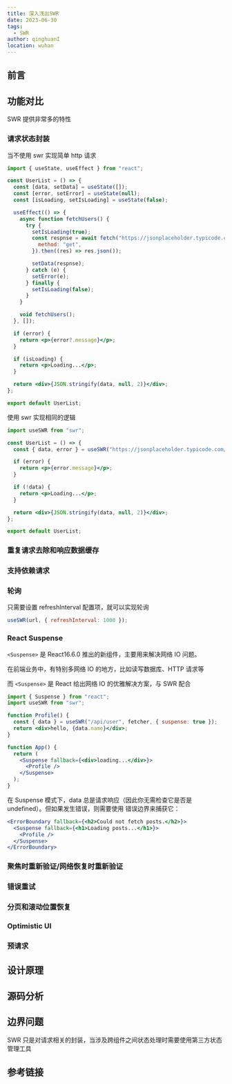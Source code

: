 ```yaml
---
title: 深入浅出SWR
date: 2023-06-30
tags:
  - SWR
author: qinghuanI
location: wuhan
---
```


## 前言

## 功能对比

SWR 提供非常多的特性

### 请求状态封装

当不使用 swr 实现简单 http 请求

```jsx
import { useState, useEffect } from "react";

const UserList = () => {
  const [data, setData] = useState([]);
  const [error, setError] = useState(null);
  const [isLoading, setIsLoading] = useState(false);

  useEffect(() => {
    async function fetchUsers() {
      try {
        setIsLoading(true);
        const respnse = await fetch("https://jsonplaceholder.typicode.com/users", {
          method: "get",
        }).then((res) => res.json());

        setData(respnse);
      } catch (e) {
        setError(e);
      } finally {
        setIsLoading(false);
      }
    }

    void fetchUsers();
  }, []);

  if (error) {
    return <p>{error?.message}</p>;
  }

  if (isLoading) {
    return <p>Loading...</p>;
  }

  return <div>{JSON.stringify(data, null, 2)}</div>;
};

export default UserList;
```

使用 swr 实现相同的逻辑

```jsx
import useSWR from "swr";

const UserList = () => {
  const { data, error } = useSWR("https://jsonplaceholder.typicode.com/users");

  if (error) {
    return <p>{error.message}</p>;
  }

  if (!data) {
    return <p>Loading...</p>;
  }

  return <div>{JSON.stringify(data, null, 2)}</div>;
};

export default UserList;
```

### 重复请求去除和响应数据缓存

### 支持依赖请求

### 轮询

只需要设置 refreshInterval 配置项，就可以实现轮询

```jsx
useSWR(url, { refreshInterval: 1000 });
```

### React Suspense

`<Suspense>` 是 React16.6.0 推出的新组件，主要用来解决网络 IO 问题。

在前端业务中，有特别多网络 IO 的地方，比如读写数据库、HTTP 请求等

而 `<Suspense>` 是 React 给出网络 IO 的优雅解决方案，与 SWR 配合

```jsx
import { Suspense } from "react";
import useSWR from "swr";

function Profile() {
  const { data } = useSWR("/api/user", fetcher, { suspense: true });
  return <div>hello, {data.name}</div>;
}

function App() {
  return (
    <Suspense fallback={<div>loading...</div>}>
      <Profile />
    </Suspense>
  );
}
```

在 Suspense 模式下，data 总是请求响应（因此你无需检查它是否是 undefined）。但如果发生错误，则需要使用 错误边界来捕获它：

```jsx
<ErrorBoundary fallback={<h2>Could not fetch posts.</h2>}>
  <Suspense fallback={<h1>Loading posts...</h1>}>
    <Profile />
  </Suspense>
</ErrorBoundary>
```

### 聚焦时重新验证/网络恢复时重新验证

### 错误重试

### 分页和滚动位置恢复

### Optimistic UI

### 预请求

## 设计原理

## 源码分析

## 边界问题

SWR 只是对请求相关的封装，当涉及跨组件之间状态处理时需要使用第三方状态管理工具

## 参考链接

